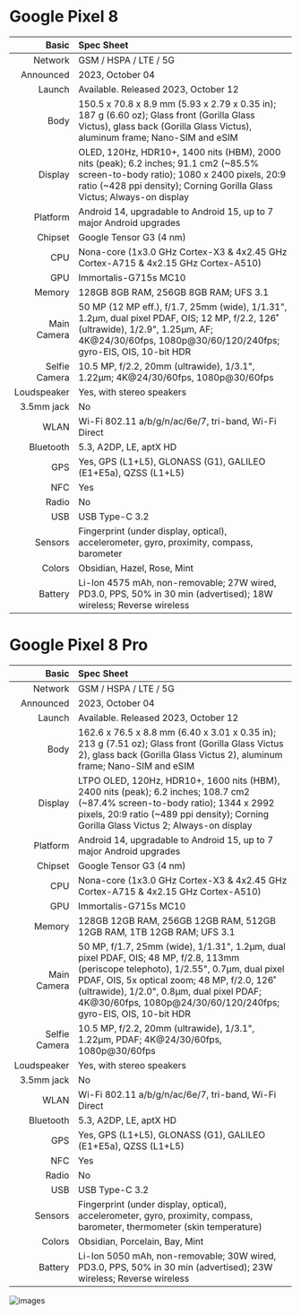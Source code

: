 # Google Pixel 8

Basic         |Spec Sheet
-------------:|:-------------------------------------------------------------------------------------------------------------------------------------------------------
Network	      | GSM / HSPA / LTE / 5G
Announced     |2023, October 04
Launch	      |Available. Released 2023, October 12
Body	      |150.5 x 70.8 x 8.9 mm (5.93 x 2.79 x 0.35 in); 187 g (6.60 oz); 	Glass front (Gorilla Glass Victus), glass back (Gorilla Glass Victus), aluminum frame; Nano-SIM and eSIM
Display	      |OLED, 120Hz, HDR10+, 1400 nits (HBM), 2000 nits (peak); 6.2 inches; 91.1 cm2 (~85.5% screen-to-body ratio); 1080 x 2400 pixels, 20:9 ratio (~428 ppi density); Corning Gorilla Glass Victus; Always-on display
Platform      |Android 14, upgradable to Android 15, up to 7 major Android upgrades
Chipset	      |Google Tensor G3 (4 nm)
CPU	      |Nona-core (1x3.0 GHz Cortex-X3 & 4x2.45 GHz Cortex-A715 & 4x2.15 GHz Cortex-A510)
GPU	      |Immortalis-G715s MC10
Memory	      |128GB 8GB RAM, 256GB 8GB RAM; UFS 3.1
Main Camera   |50 MP (12 MP eff.), f/1.7, 25mm (wide), 1/1.31", 1.2µm, dual pixel PDAF, OIS; 12 MP, f/2.2, 126˚ (ultrawide), 1/2.9", 1.25µm, AF; 4K@24/30/60fps, 1080p@30/60/120/240fps; gyro-EIS, OIS, 10-bit HDR
Selfie Camera |10.5 MP, f/2.2, 20mm (ultrawide), 1/3.1", 1.22µm; 4K@24/30/60fps, 1080p@30/60fps
Loudspeaker   |Yes, with stereo speakers
3.5mm jack    |No
WLAN	      |Wi-Fi 802.11 a/b/g/n/ac/6e/7, tri-band, Wi-Fi Direct
Bluetooth     |5.3, A2DP, LE, aptX HD
GPS	      |Yes, GPS (L1+L5), GLONASS (G1), GALILEO (E1+E5a), QZSS (L1+L5)
NFC           |Yes
Radio	      |No
USB	      |USB Type-C 3.2
Sensors	      |Fingerprint (under display, optical), accelerometer, gyro, proximity, compass, barometer
Colors 	      |Obsidian, Hazel, Rose, Mint
Battery       |Li-Ion 4575 mAh, non-removable; 27W wired, PD3.0, PPS, 50% in 30 min (advertised); 18W wireless; Reverse wireless


# Google Pixel 8 Pro

Basic         |Spec Sheet
-------------:|:-------------------------------------------------------------------------------------------------------------------------------------------------------
Network	      | GSM / HSPA / LTE / 5G
Announced     |2023, October 04
Launch	      |Available. Released 2023, October 12
Body	      |162.6 x 76.5 x 8.8 mm (6.40 x 3.01 x 0.35 in); 213 g (7.51 oz); Glass front (Gorilla Glass Victus 2), glass back (Gorilla Glass Victus 2), aluminum frame; Nano-SIM and eSIM
Display	      |LTPO OLED, 120Hz, HDR10+, 1600 nits (HBM), 2400 nits (peak); 6.2 inches; 108.7 cm2 (~87.4% screen-to-body ratio); 1344 x 2992 pixels, 20:9 ratio (~489 ppi density); Corning Gorilla Glass Victus 2; Always-on display
Platform      |Android 14, upgradable to Android 15, up to 7 major Android upgrades
Chipset	      |Google Tensor G3 (4 nm)
CPU	      |Nona-core (1x3.0 GHz Cortex-X3 & 4x2.45 GHz Cortex-A715 & 4x2.15 GHz Cortex-A510)
GPU	      |Immortalis-G715s MC10
Memory	      |128GB 12GB RAM, 256GB 12GB RAM, 512GB 12GB RAM, 1TB 12GB RAM; UFS 3.1
Main Camera   |50 MP, f/1.7, 25mm (wide), 1/1.31", 1.2µm, dual pixel PDAF, OIS; 48 MP, f/2.8, 113mm (periscope telephoto), 1/2.55", 0.7µm, dual pixel PDAF, OIS, 5x optical zoom; 48 MP, f/2.0, 126˚ (ultrawide), 1/2.0", 0.8µm, dual pixel PDAF; 4K@30/60fps, 1080p@24/30/60/120/240fps; gyro-EIS, OIS, 10-bit HDR
Selfie Camera |10.5 MP, f/2.2, 20mm (ultrawide), 1/3.1", 1.22µm, PDAF; 4K@24/30/60fps, 1080p@30/60fps
Loudspeaker   |Yes, with stereo speakers
3.5mm jack    |No
WLAN	      |Wi-Fi 802.11 a/b/g/n/ac/6e/7, tri-band, Wi-Fi Direct
Bluetooth     |5.3, A2DP, LE, aptX HD
GPS	      |Yes, GPS (L1+L5), GLONASS (G1), GALILEO (E1+E5a), QZSS (L1+L5)
NFC           |Yes
Radio	      |No
USB	      |USB Type-C 3.2
Sensors	      |Fingerprint (under display, optical), accelerometer, gyro, proximity, compass, barometer, thermometer (skin temperature)
Colors 	      |Obsidian, Porcelain, Bay, Mint
Battery       |Li-Ion 5050 mAh, non-removable; 30W wired, PD3.0, PPS, 50% in 30 min (advertised); 23W wireless; Reverse wireless

![images](https://github.com/user-attachments/assets/c2351e33-50cd-491a-b085-dd43019cf0e0)


